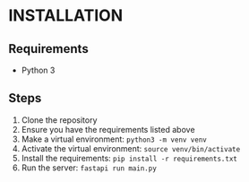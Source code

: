 # INSTALLATION

## Requirements

- Python 3

## Steps

1. Clone the repository
2. Ensure you have the requirements listed above
3. Make a virtual environment: `python3 -m venv venv`
4. Activate the virtual environment: `source venv/bin/activate`
5. Install the requirements: `pip install -r requirements.txt`
6. Run the server: `fastapi run main.py`
